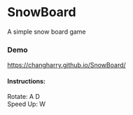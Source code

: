 # SnowBoard
A simple snow board game

### Demo
https://changharry.github.io/SnowBoard/
#### Instructions:
Rotate: A D \
Speed Up: W
